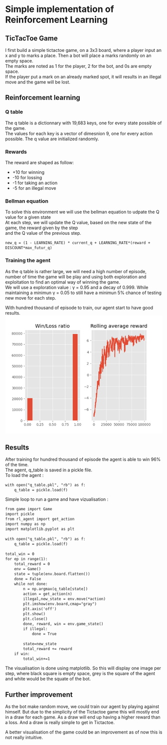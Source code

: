 # Simple implementation of Reinforcement Learning

## TicTacToe Game

I first build a simple tictactoe game, on a 3x3 board, where a player input an x and y to marks a place. Then a bot will place a marks randomly
on an empty space. </br>
The marks are noted as 1 for the player, 2 for the bot, and 0s are empty space.</br>
If the player put a mark on an already marked spot, it will results in an illegal move and the game will be lost.

## Reinforcement learning

### Q table

The q table is a dictionnary with 19,683 keys, one for every state possible of the game.</br>
The values for each key is a vector of dimesnion 9, one for every action possible. The q value are initialized randomly.

### Rewards

The reward are shaped as follow:
- +10 for winning
- -10 for lossing
- -1 for taking an action
- -5 for an illegal move

### Bellman equation

To solve this environment we will use the bellman equation to udpate the Q value for a given state </br>
At each step, we will update the Q value, based on the new state of the game, the reward given by the step </br>
and the Q value of the previous step. </br>

<pre><code>new_q = (1 - LEARNING_RATE) * current_q + LEARNING_RATE*(reward + DISCOUNT*max_futur_q)
</code></pre>

### Training the agent

As the q table is rather large, we will need a high number of episode, number of time the game will be play
and using both exploration and exploitation to find an optimal way of winning the game.</br>
We will use a exploration value : γ = 0.95 and a decay of 0.999. While maintaining a minimun γ = 0.05
to still have a minimun 5% chance of testing new move for each step.

With hundred thousand of episode to train, our agent start to have good results.
![alt text ](rewards.png)

## Results

After training for hundred thousand of episode the agent is able to win 96% of the time.</br>
The agent, q_table is saved in a pickle file.</br>
To load the agent :
<pre><code>with open("q_table.pkl", "rb") as f:
    q_table = pickle.load(f)
</code></pre>

Simple loop to run a game and have vizualisation : </br>
<pre><code>from game import Game
import pickle
from rl_agent import get_action
import numpy as np
import matplotlib.pyplot as plt

with open("q_table.pkl", "rb") as f:
    q_table = pickle.load(f)

total_win = 0
for ep in range(1):
    total_reward = 0
    env = Game()
    state = tuple(env.board.flatten())
    done = False
    while not done:
        n = np.argmax(q_table[state])
        action = get_action(n)
        illegal,new_state = env.move(*action)
        plt.imshow(env.board,cmap="gray")
        plt.axis('off')
        plt.show()
        plt.close()
        done, reward, win = env.game_state()
        if illegal:
            done = True

        state=new_state
        total_reward += reward
    if win:
        total_win+=1</code></pre>

The visualisation is done using matplotlib. So this will display one image per step, where black square is empty space, grey is the square of the agent and white would be the squate of the bot.

## Further improvement

As the bot make random move, we could train our agent by playing against himself. But due to the simplicity of the Tictactoe game this will mostly end in a draw for each game. As a draw will end up having a higher reward than a loss. And a draw is really simple to get in Tictactoe.</br>

A better visualisation of the game could be an improvement as of now this is not really intuitive.
